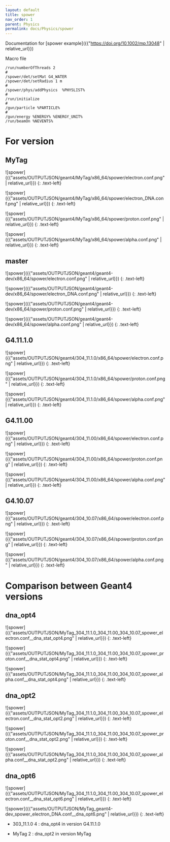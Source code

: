```yaml
---
layout: default
title: spower
nav_order: 1
parent: Physics
permalink: docs/Physics/spower
---
```

Documentation for [spower example]({{"https://doi.org/10.1002/mp.13048" | relative_url}}) 

Macro file
```
/run/numberOfThreads 2
#
/spower/det/setMat G4_WATER
/spower/det/setRadius 1 m
#
/spower/phys/addPhysics  %PHYSLIST%
#
/run/initialize
#
/gun/particle %PARTICLE%
#
/gun/energy %ENERGY% %ENERGY_UNIT%
/run/beamOn %NEVENTS%
```
# For version
## MyTag

![spower]({{"assets/OUTPUTJSON/geant4/MyTag/x86_64/spower/electron.conf.png" | relative_url}})
{: .text-left}

![spower]({{"assets/OUTPUTJSON/geant4/MyTag/x86_64/spower/electron_DNA.conf.png" | relative_url}})
{: .text-left}

![spower]({{"assets/OUTPUTJSON/geant4/MyTag/x86_64/spower/proton.conf.png" | relative_url}})
{: .text-left}

![spower]({{"assets/OUTPUTJSON/geant4/MyTag/x86_64/spower/alpha.conf.png" | relative_url}})
{: .text-left}

## master

![spower]({{"assets/OUTPUTJSON/geant4/geant4-dev/x86_64/spower/electron.conf.png" | relative_url}})
{: .text-left}

![spower]({{"assets/OUTPUTJSON/geant4/geant4-dev/x86_64/spower/electron_DNA.conf.png" | relative_url}})
{: .text-left}

![spower]({{"assets/OUTPUTJSON/geant4/geant4-dev/x86_64/spower/proton.conf.png" | relative_url}})
{: .text-left}

![spower]({{"assets/OUTPUTJSON/geant4/geant4-dev/x86_64/spower/alpha.conf.png" | relative_url}})
{: .text-left}

## G4.11.1.0
![spower]({{"assets/OUTPUTJSON/geant4/304_11.1.0/x86_64/spower/electron.conf.png" | relative_url}})
{: .text-left}

![spower]({{"assets/OUTPUTJSON/geant4/304_11.1.0/x86_64/spower/proton.conf.png" | relative_url}})
{: .text-left}

![spower]({{"assets/OUTPUTJSON/geant4/304_11.1.0/x86_64/spower/alpha.conf.png" | relative_url}})
{: .text-left}

## G4.11.00
![spower]({{"assets/OUTPUTJSON/geant4/304_11.00/x86_64/spower/electron.conf.png" | relative_url}})
{: .text-left}

![spower]({{"assets/OUTPUTJSON/geant4/304_11.00/x86_64/spower/proton.conf.png" | relative_url}})
{: .text-left}

![spower]({{"assets/OUTPUTJSON/geant4/304_11.00/x86_64/spower/alpha.conf.png" | relative_url}})
{: .text-left}

## G4.10.07
![spower]({{"assets/OUTPUTJSON/geant4/304_10.07/x86_64/spower/electron.conf.png" | relative_url}})
{: .text-left}

![spower]({{"assets/OUTPUTJSON/geant4/304_10.07/x86_64/spower/proton.conf.png" | relative_url}})
{: .text-left}

![spower]({{"assets/OUTPUTJSON/geant4/304_10.07/x86_64/spower/alpha.conf.png" | relative_url}})
{: .text-left}

# Comparison between Geant4 versions 
## dna_opt4

![spower]({{"assets/OUTPUTJSON/MyTag_304_11.1.0_304_11.00_304_10.07_spower_electron.conf__dna_stat_opt4.png" | relative_url}})
{: .text-left}

![spower]({{"assets/OUTPUTJSON/MyTag_304_11.1.0_304_11.00_304_10.07_spower_proton.conf__dna_stat_opt4.png" | relative_url}})
{: .text-left}

![spower]({{"assets/OUTPUTJSON/MyTag_304_11.1.0_304_11.00_304_10.07_spower_alpha.conf__dna_stat_opt4.png" | relative_url}})
{: .text-left}

## dna_opt2

![spower]({{"assets/OUTPUTJSON/MyTag_304_11.1.0_304_11.00_304_10.07_spower_electron.conf__dna_stat_opt2.png" | relative_url}})
{: .text-left}

![spower]({{"assets/OUTPUTJSON/MyTag_304_11.1.0_304_11.00_304_10.07_spower_proton.conf__dna_stat_opt2.png" | relative_url}})
{: .text-left}

![spower]({{"assets/OUTPUTJSON/MyTag_304_11.1.0_304_11.00_304_10.07_spower_alpha.conf__dna_stat_opt2.png" | relative_url}})
{: .text-left}

## dna_opt6

![spower]({{"assets/OUTPUTJSON/MyTag_304_11.1.0_304_11.00_304_10.07_spower_electron.conf__dna_stat_opt6.png" | relative_url}})
{: .text-left}

![spower]({{"assets/OUTPUTJSON/MyTag_geant4-dev_spower_electron_DNA.conf__dna_opt6.png" | relative_url}})
{: .text-left}

- 303_11.1.0 4 : dna_opt4 in version G4.11.1.0

- MyTag 2 : dna_opt2 in version MyTag
